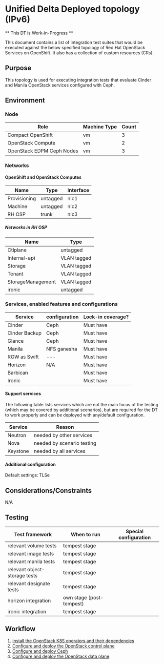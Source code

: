 # Unified Delta Deployed topology (IPv6)

** This DT is Work-in-Progress **

This document contains a list of integration test suites that would
be executed against the below specified topology of Red Hat OpenStack Services
on OpenShift. It also has a collection of custom resources (CRs).

## Purpose

This topology is used for executing integration tests that evaluate Cinder
and Manila OpenStack services configured with Ceph.

## Environment

### Node

| Role | Machine Type | Count |
| ---- | ------------ | ----- |
| Compact OpenShift | vm | 3 |
| OpenStack Compute | vm | 2 |
| OpenStack EDPM Ceph Nodes | vm | 3 |

### Networks

#### OpenShift and OpenStack Computes

| Name | Type | Interface |
| ---- | ---- | --------- |
| Provisioning | untagged | nic1 |
| Machine | untagged | nic2 |
| RH OSP | trunk | nic3 |

##### Networks in RH OSP

| Name | Type |
| ---- | ---- |
| Ctlplane | untagged |
| Internal-api | VLAN tagged |
| Storage | VLAN tagged |
| Tenant | VLAN tagged |
| StorageManagement | VLAN tagged |
| ironic | untagged |

### Services, enabled features and configurations

| Service          | configuration   | Lock-in coverage?  |
| ---------------- | --------------- | ------------------ |
| Cinder           | Ceph            | Must have          |
| Cinder Backup    | Ceph            | Must have          |
| Glance           | Ceph            | Must have          |
| Manila           | NFS ganesha     | Must have          |
| RGW as Swift     | ---             | Must have          |
| Horizon          | N/A             | Must have          |
| Barbican         |                 | Must have          |
| Ironic           |                 | Must have          |

#### Support services

The following table lists services which are not the main focus of the testing
(which may be covered by additional scenarios), but are required for the DT to
work properly and can be deployed with any/default configuration.

| Service          | Reason  |
| ---------------- |------------------ |
| Neutron          | needed by other services   |
| Nova             | needed by scenario testing |
| Keystone         | needed by all services     |

#### Additional configuration

Default settings: TLSe

## Considerations/Constraints

N/A

## Testing

| Test framework   | When to run          | Special configuration |
| ---------------- | -------------------- | ----------------------|
| relevant volume tests | tempest stage |           |
| relevant image tests  | tempest stage |           |
| relevant manila tests | tempest stage |           |
| relevant object-storage tests  | tempest stage |           |
| relevant designate tests | tempest stage |           |
| horizon integration   | own stage (post-tempest)|           |
| ironic integration    | tempest stage |           |

## Workflow

1. [Install the OpenStack K8S operators and their dependencies](../../common/)
2. [Configure and deploy the OpenStack control plane](control-plane.md)
3. [Configure and deploy Ceph](edpm-pre-ceph.md)
4. [Configure and deploy the OpenStack data plane](edpm.md)
